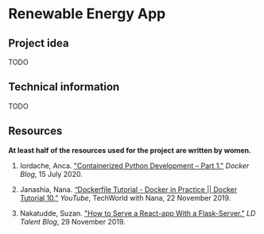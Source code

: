 # Renewable Energy App

## Project idea

TODO

## Technical information

TODO

## Resources

**At least half of the resources used for the project are written by women.**

1. Iordache, Anca.
   ["Containerized Python Development – Part 1."](www.docker.com/blog/containerized-python-development-part-1/)
   *Docker Blog*,
   15 July 2020.
   
2. Janashia, Nana.
   [“Dockerfile Tutorial - Docker in Practice || Docker Tutorial 10.”](www.youtube.com/watch?v=WmcdMiyqfZs)
   *YouTube*,
   TechWorld with Nana,
   22 November 2019.
   
3. Nakatudde, Suzan.
   ["How to Serve a React-app With a Flask-Server."](blog.learningdollars.com/2019/11/29/how-to-serve-a-reactapp-with-a-flask-server/)
   *LD Talent Blog*,
   29 November 2019.